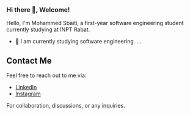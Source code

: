 ### Hi there 👋, Welcome!


Hello, I'm Mohammed Sbaiti, a first-year software engineering student currently studying at INPT Rabat.


- 🌱  I am currently studying software engineering. ...

## Contact Me

Feel free to reach out to me via:
- [LinkedIn](https://www.linkedin.com/in/med-sbaiti-66a320255/)
- [Instagram](https://www.instagram.com/medonlyon/) 

For collaboration, discussions, or any inquiries.

